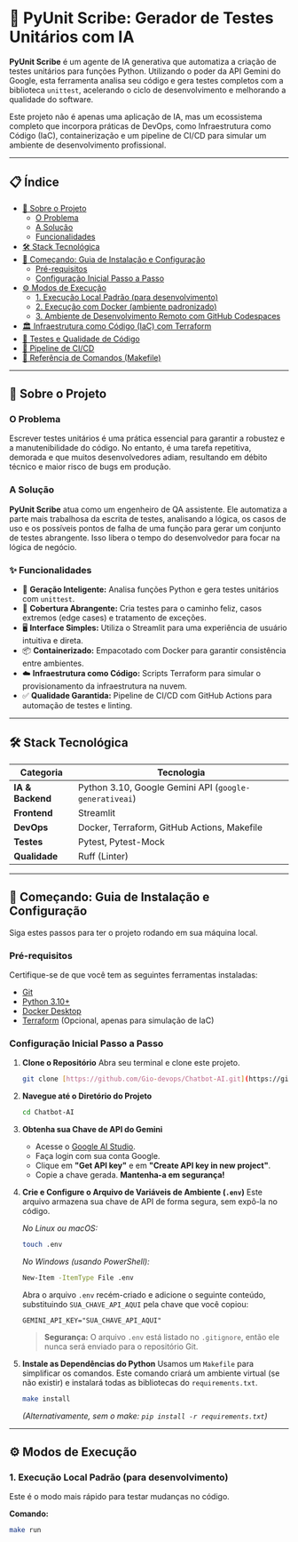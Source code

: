 # 🤖 PyUnit Scribe: Gerador de Testes Unitários com IA

**PyUnit Scribe** é um agente de IA generativa que automatiza a criação de testes unitários para funções Python. Utilizando o poder da API Gemini do Google, esta ferramenta analisa seu código e gera testes completos com a biblioteca `unittest`, acelerando o ciclo de desenvolvimento e melhorando a qualidade do software.

Este projeto não é apenas uma aplicação de IA, mas um ecossistema completo que incorpora práticas de DevOps, como Infraestrutura como Código (IaC), containerização e um pipeline de CI/CD para simular um ambiente de desenvolvimento profissional.

---

## 📋 Índice

-   [🎯 Sobre o Projeto](#-sobre-o-projeto)
    -   [O Problema](#o-problema)
    -   [A Solução](#a-solução)
    -   [Funcionalidades](#-funcionalidades)
-   [🛠️ Stack Tecnológica](#️-stack-tecnológica)
-   [🚀 Começando: Guia de Instalação e Configuração](#-começando-guia-de-instalação-e-configuração)
    -   [Pré-requisitos](#pré-requisitos)
    -   [Configuração Inicial Passo a Passo](#configuração-inicial-passo-a-passo)
-   [⚙️ Modos de Execução](#️-modos-de-execução)
    -   [1. Execução Local Padrão (para desenvolvimento)](#1-execução-local-padrão-para-desenvolvimento)
    -   [2. Execução com Docker (ambiente padronizado)](#2-execução-com-docker-ambiente-padronizado)
    -   [3. Ambiente de Desenvolvimento Remoto com GitHub Codespaces](#3-ambiente-de-desenvolvimento-remoto-com-github-codespaces)
-   [🏛️ Infraestrutura como Código (IaC) com Terraform](#-infraestrutura-como-código-iac-com-terraform)
-   [🧪 Testes e Qualidade de Código](#-testes-e-qualidade-de-código)
-   [🔄 Pipeline de CI/CD](#-pipeline-de-cicd)
-   [📜 Referência de Comandos (Makefile)](#-referência-de-comandos-makefile)

---

## 🎯 Sobre o Projeto

### O Problema

Escrever testes unitários é uma prática essencial para garantir a robustez e a manutenibilidade do código. No entanto, é uma tarefa repetitiva, demorada e que muitos desenvolvedores adiam, resultando em débito técnico e maior risco de bugs em produção.

### A Solução

**PyUnit Scribe** atua como um engenheiro de QA assistente. Ele automatiza a parte mais trabalhosa da escrita de testes, analisando a lógica, os casos de uso e os possíveis pontos de falha de uma função para gerar um conjunto de testes abrangente. Isso libera o tempo do desenvolvedor para focar na lógica de negócio.

### ✨ Funcionalidades

-   🧠 **Geração Inteligente:** Analisa funções Python e gera testes unitários com `unittest`.
-   🔬 **Cobertura Abrangente:** Cria testes para o caminho feliz, casos extremos (edge cases) e tratamento de exceções.
-   🖥️ **Interface Simples:** Utiliza o Streamlit para uma experiência de usuário intuitiva e direta.
-   📦 **Containerizado:** Empacotado com Docker para garantir consistência entre ambientes.
-   ☁️ **Infraestrutura como Código:** Scripts Terraform para simular o provisionamento da infraestrutura na nuvem.
-   ✅ **Qualidade Garantida:** Pipeline de CI/CD com GitHub Actions para automação de testes e linting.

---

## 🛠️ Stack Tecnológica

| Categoria         | Tecnologia                                                                                               |
| ----------------- | -------------------------------------------------------------------------------------------------------- |
| **IA & Backend** | Python 3.10, Google Gemini API (`google-generativeai`)                                                     |
| **Frontend** | Streamlit                                                                                                |
| **DevOps** | Docker, Terraform, GitHub Actions, Makefile                                                              |
| **Testes** | Pytest, Pytest-Mock                                                                                      |
| **Qualidade** | Ruff (Linter)                                                                                            |

---

## 🚀 Começando: Guia de Instalação e Configuração

Siga estes passos para ter o projeto rodando em sua máquina local.

### Pré-requisitos

Certifique-se de que você tem as seguintes ferramentas instaladas:
-   [Git](https://git-scm.com/downloads)
-   [Python 3.10+](https://www.python.org/downloads/)
-   [Docker Desktop](https://www.docker.com/products/docker-desktop/)
-   [Terraform](https://www.terraform.io/downloads) (Opcional, apenas para simulação de IaC)

### Configuração Inicial Passo a Passo

1.  **Clone o Repositório**
    Abra seu terminal e clone este projeto.
    ```bash
    git clone [https://github.com/Gio-devops/Chatbot-AI.git](https://github.com/Gio-devops/Chatbot-AI.git)
    ```

2.  **Navegue até o Diretório do Projeto**
    ```bash
    cd Chatbot-AI
    ```

3.  **Obtenha sua Chave de API do Gemini**
    -   Acesse o [Google AI Studio](https://aistudio.google.com/).
    -   Faça login com sua conta Google.
    -   Clique em **"Get API key"** e em **"Create API key in new project"**.
    -   Copie a chave gerada. **Mantenha-a em segurança!**

4.  **Crie e Configure o Arquivo de Variáveis de Ambiente (`.env`)**
    Este arquivo armazena sua chave de API de forma segura, sem expô-la no código.
    
    *No Linux ou macOS:*
    ```bash
    touch .env
    ```
    *No Windows (usando PowerShell):*
    ```bash
    New-Item -ItemType File .env
    ```
    
    Abra o arquivo `.env` recém-criado e adicione o seguinte conteúdo, substituindo `SUA_CHAVE_API_AQUI` pela chave que você copiou:
    ```
    GEMINI_API_KEY="SUA_CHAVE_API_AQUI"
    ```
    > **Segurança:** O arquivo `.env` está listado no `.gitignore`, então ele nunca será enviado para o repositório Git.

5.  **Instale as Dependências do Python**
    Usamos um `Makefile` para simplificar os comandos. Este comando criará um ambiente virtual (se não existir) e instalará todas as bibliotecas do `requirements.txt`.
    ```bash
    make install
    ```
    *(Alternativamente, sem o make: `pip install -r requirements.txt`)*

---

## ⚙️ Modos de Execução

### 1. Execução Local Padrão (para desenvolvimento)

Este é o modo mais rápido para testar mudanças no código.

**Comando:**
```bash
make run